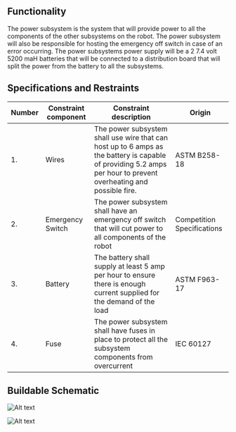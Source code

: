 
## Functionality
The power subsystem is the system that will provide power to all the components of the other subsystems on the robot. The power subsystem will also be responsible for hosting the emergency off switch in case of an error occurring. The power subsystems power supply will be a 2 7.4 volt 5200 maH batteries that will be connected to a distribution board that will split the power from the battery to all the subsystems.  

## Specifications and Restraints
| Number | Constraint component | Constraint description | Origin |
|--------|----------------------|------------------------|--------|
| 1. | Wires | The power subsystem shall use wire that can host up to 6 amps as the battery is capable of providing 5.2 amps per hour to prevent overheating and possible fire. | ASTM B258-18 |
| 2. |  Emergency Switch | The power subsystem shall have an emergency off switch that will cut power to all components of the robot  | Competition Specifications |
| 3. | Battery | The battery shall supply at least 5 amp per hour to ensure there is enough current supplied for the demand of the load | ASTM F963-17 |
| 4. | Fuse | The power subsystem shall have fuses in place to protect all the subsystem components from overcurrent    | IEC 60127 |


## Buildable Schematic
![Alt text](https://github.com/cebttu/CapstoneTeam1/blob/Adrin11-signoffs-Power/Documentation/Images/Powe-Images/Power_dis_main.png)

![Alt text](https://github.com/cebttu/CapstoneTeam1/blob/Adrin11-signoffs-Power/Documentation/Images/Powe-Images/Team_S.png)

